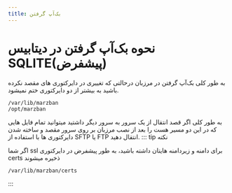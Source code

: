```yaml
---
title: بک‌آپ گرفتن
---
```

# نحوه بک‌آپ گرفتن در دیتابیس SQLITE(پیشفرض)
به طور کلی بک‌آپ گرفتن در مرزبان درحالتی که تغییری در دایرکتوری های مقصد نکرده باشید به بیشتر از دو دایرکتوری ختم نمیشود.
```text
/var/lib/marzban
/opt/marzban
```
به طور کلی اگر قصد انتقال از یک سرور به سرور دیگر داشتید میتوانید تمام فایل هایی که در این دو مسیر هست را بعد از نصب مرزبان بر روی سرور مقصد و ساخته شدن دایرکتوری ها با استفاده از SFTP یا FTP انتقال دهید.
::: tip نکته

اگر شما ssl برای دامنه و زیردامنه هایتان داشته باشید، به طور پیشفرض در دایرکتوری certs ذخیره میشوند
```text
/var/lib/marzban/certs
```
:::
